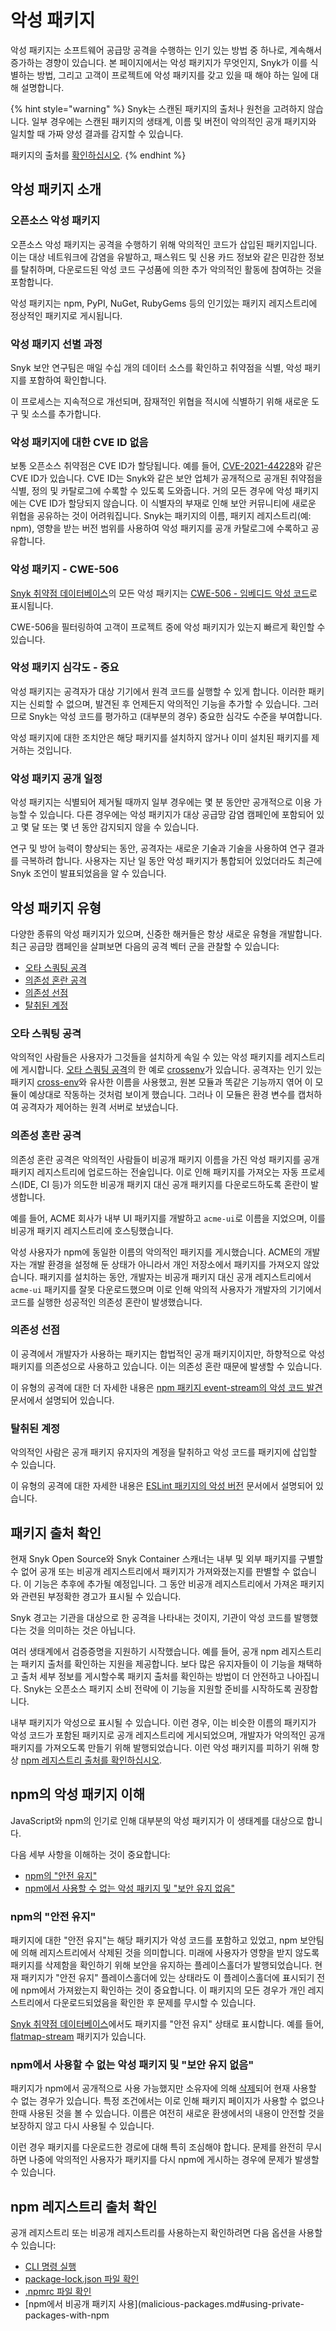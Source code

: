 # 악성 패키지

악성 패키지는 소프트웨어 공급망 공격을 수행하는 인기 있는 방법 중 하나로, 계속해서 증가하는 경향이 있습니다. 본 페이지에서는 악성 패키지가 무엇인지, Snyk가 이를 식별하는 방법, 그리고 고객이 프로젝트에 악성 패키지를 갖고 있을 때 해야 하는 일에 대해 설명합니다.

{% hint style="warning" %}
Snyk는 스캔된 패키지의 출처나 원천을 고려하지 않습니다. 일부 경우에는 스캔된 패키지의 생태계, 이름 및 버전이 악의적인 공개 패키지와 일치할 때 가짜 양성 결과를 감지할 수 있습니다.

패키지의 출처를 [확인하십시오](malicious-packages.md#verifying-the-provenance-of-packages).
{% endhint %}

## 악성 패키지 소개

### 오픈소스 악성 패키지

오픈소스 악성 패키지는 공격을 수행하기 위해 악의적인 코드가 삽입된 패키지입니다. 이는 대상 네트워크에 감염을 유발하고, 패스워드 및 신용 카드 정보와 같은 민감한 정보를 탈취하며, 다운로드된 악성 코드 구성품에 의한 추가 악의적인 활동에 참여하는 것을 포함합니다.

악성 패키지는 npm, PyPI, NuGet, RubyGems 등의 인기있는 패키지 레지스트리에 정상적인 패키지로 게시됩니다.

### 악성 패키지 선별 과정

Snyk 보안 연구팀은 매일 수십 개의 데이터 소스를 확인하고 취약점을 식별, 악성 패키지를 포함하여 확인합니다.

이 프로세스는 지속적으로 개선되며, 잠재적인 위협을 적시에 식별하기 위해 새로운 도구 및 소스를 추가합니다.

### 악성 패키지에 대한 CVE ID 없음

보통 오픈소스 취약점은 CVE ID가 할당됩니다. 예를 들어, [CVE-2021-44228](https://security.snyk.io/vuln/?search=CVE-2021-44228)와 같은 CVE ID가 있습니다. CVE ID는 Snyk와 같은 보안 업체가 공개적으로 공개된 취약점을 식별, 정의 및 카탈로그에 수록할 수 있도록 도와줍니다. 거의 모든 경우에 악성 패키지에는 CVE ID가 할당되지 않습니다. 이 식별자의 부재로 인해 보안 커뮤니티에 새로운 위협을 공유하는 것이 어려워집니다. Snyk는 패키지의 이름, 패키지 레지스트리(예: npm), 영향을 받는 버전 범위를 사용하여 악성 패키지를 공개 카탈로그에 수록하고 공유합니다.

### 악성 패키지 - CWE-506

[Snyk 취약점 데이터베이스](https://security.snyk.io/)의 모든 악성 패키지는 [CWE-506 - 임베디드 악성 코드](https://cwe.mitre.org/data/definitions/506.html)로 표시됩니다.

CWE-506을 필터링하여 고객이 프로젝트 중에 악성 패키지가 있는지 빠르게 확인할 수 있습니다.

### 악성 패키지 심각도 - 중요

악성 패키지는 공격자가 대상 기기에서 원격 코드를 실행할 수 있게 합니다. 이러한 패키지는 신뢰할 수 없으며, 발견된 후 언제든지 악의적인 기능을 추가할 수 있습니다. 그러므로 Snyk는 악성 코드를 평가하고 (대부분의 경우) 중요한 심각도 수준을 부여합니다.

악성 패키지에 대한 조치안은 해당 패키지를 설치하지 않거나 이미 설치된 패키지를 제거하는 것입니다.

### 악성 패키지 공개 일정

악성 패키지는 식별되어 제거될 때까지 일부 경우에는 몇 분 동안만 공개적으로 이용 가능할 수 있습니다. 다른 경우에는 악성 패키지가 대상 공급망 감염 캠페인에 포함되어 있고 몇 달 또는 몇 년 동안 감지되지 않을 수 있습니다.

연구 및 방어 능력이 향상되는 동안, 공격자는 새로운 기술과 기술을 사용하여 연구 결과를 극복하려 합니다. 사용자는 지난 일 동안 악성 패키지가 통합되어 있었더라도 최근에 Snyk 조언이 발표되었음을 알 수 있습니다.

## 악성 패키지 유형

다양한 종류의 악성 패키지가 있으며, 신중한 해커들은 항상 새로운 유형을 개발합니다. 최근 공급망 캠페인을 살펴보면 다음의 공격 벡터 군을 관찰할 수 있습니다:

* [오타 스쿼팅 공격](malicious-packages.md#typosquatting-attack)
* [의존성 혼란 공격](malicious-packages.md#dependency-confusion-attack)
* [의존성 선점](malicious-packages.md#dependency-hijacking)
* [탈취된 계정](malicious-packages.md#compromised-accounts)

### 오타 스쿼팅 공격

악의적인 사람들은 사용자가 그것들을 설치하게 속일 수 있는 악성 패키지를 레지스트리에 게시합니다. [오타 스쿼팅 공격](https://snyk.io/blog/typosquatting-attacks/)의 한 예로 [crossenv](https://security.snyk.io/package/npm/crossenv)가 있습니다. 공격자는 인기 있는 패키지 [cross-env](https://security.snyk.io/package/npm/cross-env)와 유사한 이름을 사용했고, 원본 모듈과 똑같은 기능까지 엮어 이 모듈이 예상대로 작동하는 것처럼 보이게 했습니다. 그러나 이 모듈은 환경 변수를 캡처하여 공격자가 제어하는 원격 서버로 보냈습니다.

### 의존성 혼란 공격

의존성 혼란 공격은 악의적인 사람들이 비공개 패키지 이름을 가진 악성 패키지를 공개 패키지 레지스트리에 업로드하는 전술입니다. 이로 인해 패키지를 가져오는 자동 프로세스(IDE, CI 등)가 의도한 비공개 패키지 대신 공개 패키지를 다운로드하도록 혼란이 발생합니다.

예를 들어, ACME 회사가 내부 UI 패키지를 개발하고 `acme-ui`로 이름을 지었으며, 이를 비공개 패키지 레지스트리에 호스팅했습니다.

악성 사용자가 npm에 동일한 이름의 악의적인 패키지를 게시했습니다. ACME의 개발자는 개발 환경을 설정해 둔 상태가 아니라서 개인 저장소에서 패키지를 가져오지 않았습니다. 패키지를 설치하는 동안, 개발자는 비공개 패키지 대신 공개 레지스트리에서 `acme-ui` 패키지를 잘못 다운로드했으며 이로 인해 악의적 사용자가 개발자의 기기에서 코드를 실행한 성공적인 의존성 혼란이 발생했습니다.

### 의존성 선점

이 공격에서 개발자가 사용하는 패키지는 합법적인 공개 패키지이지만, 하향적으로 악성 패키지를 의존성으로 사용하고 있습니다. 이는 의존성 혼란 때문에 발생할 수 있습니다.

이 유형의 공격에 대한 더 자세한 내용은 [npm 패키지 event-stream의 악성 코드 발견](https://snyk.io/blog/a-post-mortem-of-the-malicious-event-stream-backdoor/) 문서에서 설명되어 있습니다.

### 탈취된 계정

악의적인 사람은 공개 패키지 유지자의 계정을 탈취하고 악성 코드를 패키지에 삽입할 수 있습니다.

이 유형의 공격에 대한 자세한 내용은 [ESLint 패키지의 악성 버전](https://eslint.org/blog/2018/07/postmortem-for-malicious-package-publishes/) 문서에서 설명되어 있습니다.

## 패키지 출처 확인

현재 Snyk Open Source와 Snyk Container 스캐너는 내부 및 외부 패키지를 구별할 수 없어 공개 또는 비공개 레지스트리에서 패키지가 가져와졌는지를 판별할 수 없습니다. 이 기능은 추후에 추가될 예정입니다. 그 동안 비공개 레지스트리에서 가져온 패키지와 관련된 부정확한 경고가 표시될 수 있습니다.

Snyk 경고는 기관을 대상으로 한 공격을 나타내는 것이지, 기관이 악성 코드를 발행했다는 것을 의미하는 것은 아닙니다.

여러 생태계에서 검증증명을 지원하기 시작했습니다. 예를 들어, 공개 npm 레지스트리는 패키지 출처를 확인하는 지원을 제공합니다. 보다 많은 유지자들이 이 기능을 채택하고 출처 세부 정보를 게시할수록 패키지 출처를 확인하는 방법이 더 안전하고 나아집니다. Snyk는 오픈소스 패키지 소비 전략에 이 기능을 지원할 준비를 시작하도록 권장합니다.

내부 패키지가 악성으로 표시될 수 있습니다. 이런 경우, 이는 비슷한 이름의 패키지가 악성 코드가 포함된 패키지로 공개 레지스트리에 게시되었으며, 개발자가 악의적인 공개 패키지를 가져오도록 만들기 위해 발행되었습니다. 이런 악성 패키지를 피하기 위해 항상 [npm 레지스트리 출처를 확인하십시오](malicious-packages.md#verifying-the-npm-registry-source).

## npm의 악성 패키지 이해

JavaScript와 npm의 인기로 인해 대부분의 악성 패키지가 이 생태계를 대상으로 합니다.

다음 세부 사항을 이해하는 것이 중요합니다:

* [npm의 "안전 유지"](malicious-packages.md#security-holding-in-npm)
* [npm에서 사용할 수 없는 악성 패키지 및 "보안 유지 없음"](malicious-packages.md#malicious-package-is-not-available-on-npm-and-without-security-holding)

### **npm의 "안전 유지"**

패키지에 대한 "안전 유지"는 해당 패키지가 악성 코드를 포함하고 있었고, npm 보안팀에 의해 레지스트리에서 삭제된 것을 의미합니다. 미래에 사용자가 영향을 받지 않도록 패키지를 삭제함을 확인하기 위해 보안을 유지하는 플레이스홀더가 발행되었습니다. 현재 패키지가 "안전 유지" 플레이스홀더에 있는 상태라도 이 플레이스홀더에 표시되기 전에 npm에서 가져왔는지 확인하는 것이 중요합니다. 이 패키지의 모든 경우가 개인 레지스트리에서 다운로드되었음을 확인한 후 문제를 무시할 수 있습니다.

[Snyk 취약점 데이터베이스](../../scan-with-snyk/snyk-open-source/manage-vulnerabilities/snyk-vulnerability-database.md)에서도 패키지를 "안전 유지" 상태로 표시합니다. 예를 들어, [flatmap-stream](https://security.snyk.io/package/npm/flatmap-stream) 패키지가 있습니다.

### **npm에서 사용할 수 없는 악성 패키지 및 "보안 유지 없음"**

패키지가 npm에서 공개적으로 사용 가능했지만 소유자에 의해 [삭제](https://docs.npmjs.com/policies/unpublish)되어 현재 사용할 수 없는 경우가 있습니다. 특정 조건에서는 이로 인해 패키지 페이지가 사용할 수 없으나 한때 사용된 것을 볼 수 있습니다. 이름은 여전히 새로운 환생에서의 내용이 안전할 것을 보장하지 않고 다시 사용될 수 있습니다.

이런 경우 패키지를 다운로드한 경로에 대해 특히 조심해야 합니다. 문제를 완전히 무시하면 나중에 악의적인 사용자가 패키지를 다시 npm에 게시하는 경우에 문제가 발생할 수 있습니다.

## npm 레지스트리 출처 확인

공개 레지스트리 또는 비공개 레지스트리를 사용하는지 확인하려면 다음 옵션을 사용할 수 있습니다:

* [CLI 명령 실행](malicious-packages.md#run-cli-commands)
* [package-lock.json 파일 확인](malicious-packages.md#check-the-package-lock.json-file)
* [.npmrc 파일 확인](malicious-packages.md#check-the-.npmrc-file)
* [npm에서 비공개 패키지 사용](malicious-packages.md#using-private-packages-with-npm